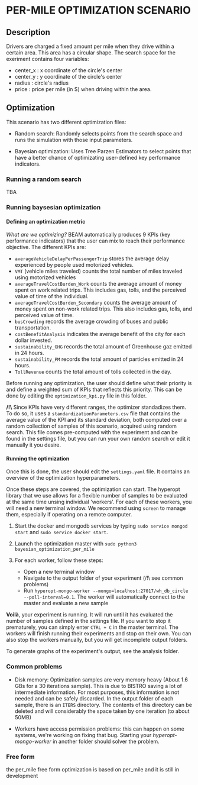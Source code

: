# PER-MILE OPTIMIZATION SCENARIO

## Description

Drivers are charged a fixed amount per mile when they drive within a certain area. This area has a circular shape. The search space for the exeriment contains four variables:

* center_x : x coordinate of the circle's center
* center_y : y coordinate of the circle's center
* radius : circle's radius
* price : price per mile (in $) when driving within the area.

## Optimization

This scenario has two different optimization files:

* Random search: Randomly selects points from the search space and runs the simulation with those input parameters.

* Bayesian optimization: Uses Tree Parzen Estimators to select points that have a better chance of optimizating user-defined key performance indicators.

### Running a random search

TBA


### Running baysesian optimization

#### Defining an optimization metric

*What are we optimizing?* BEAM automatically produces 9 KPIs (key performance indicators) that the user can mix to reach their performance objective. The different KPIs are:

* `averageVehicleDelayPerPassengerTrip` stores the average delay experienced by people used motorized vehicles.
* `VMT` (vehicle miles traveled) counts the total number of miles traveled using motorized vehicles
* `averageTravelCostBurden_Work` counts the average amount of money spent on work related trips. This includes gas, tolls, and the perceived  value of time of the individual.
* `averageTravelCostBurden_Secondary` counts the average amount of money spent on non-work related trips. This also includes gas, tolls, and perceived value of time.
* `busCrowding` records the average crowding of buses and public transportation.
* `costBenefitAnalysis` indicates the average benefit of the city for each dollar invested.
* `sustainability_GHG` records the total amount of Greenhouse gaz emitted in 24 hours.
* `sustainability_PM` records the total amount of particles emitted in 24 hours.
* `TollRevenue` counts the total amount of tolls collected in the day.

Before running any optimization, the user should define what their priority is and define a weighted sum of KPIs that reflects this priority. This can be done by editing the `optimization_kpi.py` file in this folder. 

__/!\\__ Since KPIs have very different ranges, the optimizer standadizes them. To do so, it uses a `standardizationParameters.csv` file that contains the average value of the KPI and its standard deviation, both computed over a random collection of samples of this scenario, acquired using random search. This file comes pre-computed with the experiment and can be found in the settings file, but you can run your own random search or edit it manually it you desire.

#### Running the optimization

Once this is done, the user should edit the `settings.yaml` file. It contains an overview of the optimization hyperparameters. 

Once these steps are covered, the optimization can start. The hyperopt library that we use allows for a flexible number of samples to be evaluated at the same time unsing individual 'workers'. For each of these workers, you will need a new terminal window. We recommend using `screen` to manage them, especially if operating on a remote computer.

1. Start the docker and mongodb services by typing `sudo service mongod start` and `sudo service docker start`.

2. Launch the optimization master with `sudo python3 bayesian_optimization_per_mile`

3. For each worker, follow these steps:
	- Open a new terminal window
	- Navigate to the output folder of your experiment (/!\\ see common problems)
	- Run `hyperopt-mongo-worker --mongo=localhost:27017/wh_db_circle --poll-interval=0.1`. The worker will automatically connect to the master and evaluate a new sample

__Voilà__, your experiment is running. It will run until it has evaluated the number of samples defined in the settings file. If you want to stop it prematurely, you can simply enter `CTRL + C` in the master terminal. The workers will finish running their experiments and stop on their own. You can also stop the workers manually, but you will get incomplete output folders.

To generate graphs of the experiment's output, see the analysis folder.

### Common problems

* Disk memory: Optimization samples are very memory heavy (About 1.6 GBs for a 30 iterations sample). This is due to BISTRO saving a lot of intermediate information. For most purposes, this information is not needed and can be safely discarded. In the output folder of each sample, there is an `ITERS` directory. The contents of this directory can be deleted and will considerably the space taken by one iteration (to about 50MB)

* Workers have access permission problems: this can happen on some systems, we're working on fixing that bug. Starting your *hyperopt-mongo-worker* in another folder should solver the problem.

### Free form 

the per_mile free form optimization is based on per_mile and it is still in development
